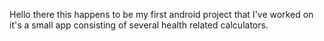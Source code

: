 Hello there this happens to be my first android project that I've worked on it's a small app consisting 
of several health related calculators.

